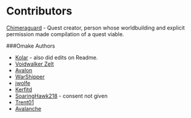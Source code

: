 # Contributors

[Chimeraguard](http://forums.sufficientvelocity.com/members/chimeraguard.2374/) - Quest creator, person whose worldbuilding and explicit permission made compilation of a quest viable.

###Omake Authors
- [Kolar](http://forums.sufficientvelocity.com/members/kolar.1620/) - also did edits on Readme.
- [Voidwalker Zelt](http://forums.sufficientvelocity.com/members/voidwalker-zelt.2795/)
- [Avalon](http://forums.sufficientvelocity.com/members/avalon.327/)
- [WarShipper](https://forums.sufficientvelocity.com/members/warshipper.3740/)
- [jwolfe](https://forums.sufficientvelocity.com/members/jwolfe_beta.2935/)
- [Kerfitd](https://forums.sufficientvelocity.com/members/kerfitd.691/)
- [SoaringHawk218](https://forums.spacebattles.com/members/soaringhawk218.305501/) - consent not given
- [Trent01](https://forums.sufficientvelocity.com/members/trent01.635/)
- [Avalanche](https://forums.sufficientvelocity.com/members/avalanche.1110/)
